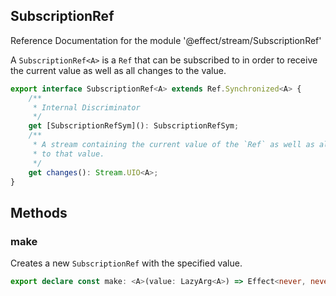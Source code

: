 ## SubscriptionRef

Reference Documentation for the module '@effect/stream/SubscriptionRef'

A `SubscriptionRef<A>` is a `Ref` that can be subscribed to in order to
receive the current value as well as all changes to the value.

```ts
export interface SubscriptionRef<A> extends Ref.Synchronized<A> {
    /**
     * Internal Discriminator
     */
    get [SubscriptionRefSym](): SubscriptionRefSym;
    /**
     * A stream containing the current value of the `Ref` as well as all changes
     * to that value.
     */
    get changes(): Stream.UIO<A>;
}
```

## Methods

### make

Creates a new `SubscriptionRef` with the specified value.

```ts
export declare const make: <A>(value: LazyArg<A>) => Effect<never, never, SubscriptionRef<A>>;
```

